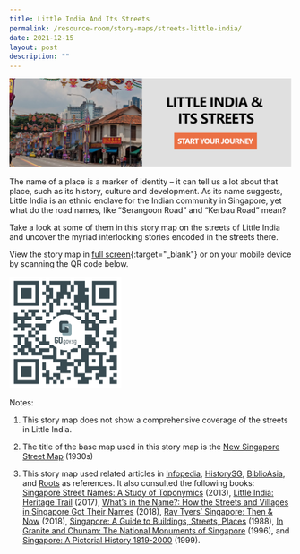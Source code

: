 ```yaml
---
title: Little India And Its Streets
permalink: /resource-room/story-maps/streets-little-india/
date: 2021-12-15
layout: post
description: ""
---
```

[![Alt text for image on Isomer site](/images/storymap-image-little-india-streets.png)](https://go.gov.sg/8bmdrm)

The name of a place is a marker of identity – it can tell us a lot about that place, such as its history, culture and development. As its name suggests, Little India is an ethnic enclave for the Indian community in Singapore, yet what do the road names, like “Serangoon Road” and “Kerbau Road” mean? 

Take a look at some of them in this story map on the streets of Little India and uncover the myriad interlocking stories encoded in the streets there.

View the story map in [full screen](https://go.gov.sg/8bmdrm){:target="_blank"} or on your mobile device by scanning the QR code below.

<img src="/images/qr-code-storymap-little-india-streets.jpg" alt="qr-code-storymap-little-india-streets" style="width:200px;" />

Notes:
1. This story map does not show a comprehensive coverage of the streets in Little India.

2. The title of the base map used in this story map is the [New Singapore Street Map](https://www.nas.gov.sg/archivesonline/maps_building_plans/record-details/f7db6648-115c-11e3-83d5-0050568939ad) (1930s)

3. This story map used related articles in [Infopedia](https://eresources.nlb.gov.sg/infopedia/), [HistorySG](http://eresources.nlb.gov.sg/history), [BiblioAsia](https://www.nlb.gov.sg/Browse/BiblioAsia.aspx), and [Roots](https://www.roots.sg/) as references. It also consulted the following books: [Singapore Street Names: A Study of Toponymics](https://eservice.nlb.gov.sg/item_holding.aspx?bid=200123850) (2013), [Little India: Heritage Trail](https://eservice.nlb.gov.sg/item_holding.aspx?bid=202919340) (2017), [What’s in the Name?: How the Streets and Villages in Singapore Got Their Names](https://eservice.nlb.gov.sg/item_holding.aspx?bid=202924449) (2018), [Ray Tyers’ Singapore: Then & Now](https://eservice.nlb.gov.sg/item_holding.aspx?bid=203784837) (2018), [Singapore: A Guide to Buildings, Streets, Places](http://eservice.nlb.gov.sg/item_holding.aspx?bid=4712298) (1988), [In Granite and Chunam: The National Monuments of Singapore](http://eservice.nlb.gov.sg/item_holding_s.aspx?bid=7919754) (1996), and [Singapore: A Pictorial History 1819-2000](http://eservice.nlb.gov.sg/item_holding.aspx?bid=9651676) (1999).